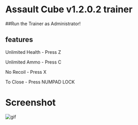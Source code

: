 # Assault Cube v1.2.0.2 trainer

##Run the Trainer as Administrator!

## features

Unlimited Health - Press Z

Unlimited Ammo - Press C

No Recoil - Press X

To Close - Press NUMPAD LOCK

# Screenshot

![gif](https://github.com/adenosinetp10/AssaultCube-Trainer/blob/master/Animation.gif)
